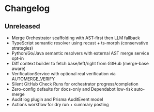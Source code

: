 # Changelog

## Unreleased
- Merge Orchestrator scaffolding with AST-first then LLM fallback
- TypeScript semantic resolver using recast + ts-morph (conservative strategies)
- Python/Go/Java semantic resolvers with external AST merge service opt-in
- Diff context builder to fetch base/left/right from GitHub (merge-base aware)
- VerificationService with optional real verification via AUTOMERGE_VERIFY
- Silent GitHub Check Runs for orchestrator progress/completion
- Zero-config defaults for docs-only and Dependabot low-risk auto-merge
- Audit log plugin and Prisma AuditEvent model
- Actions workflow for dry run + summary posting